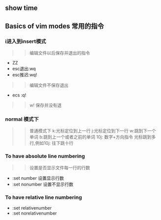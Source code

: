 ## show time
##  Basics of vim modes 常用的指令
### i进入到insert模式
>> 编辑文件以后保存并退出的指令
* ZZ
* esc退出:wq
* esc推迟:wq!
>> 编辑文件不保存退出
* ecs :q!
>> w! 保存并没有退
### normal 模式下
>> 普通模式下 k:光标定位到上一行 j:光标定位到下一行 
>> w:跳到下一个单词 
>> b:跳到上一个或者之前的单词
>> 10j: 数字+方向指令 光标跳到多行,例如10j: 往下跳十行
### To have absolute line numbering
>> 设置是否显示文件每一行的行数
* :set number 设置显示行数
* :set nonumber 设置不显示行数 
### To have relative line numbering
* :set relativenumber
* :set norelativenumber
